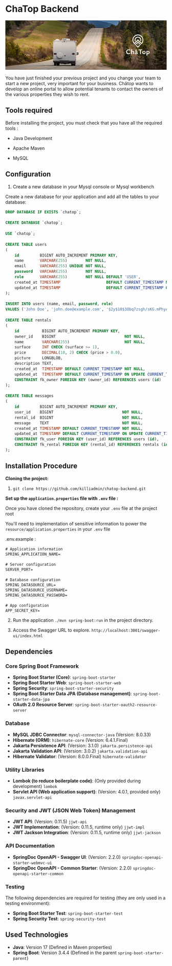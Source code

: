 # ChaTop Backend

![ChaTop Logo](./src/main/resources/img/chatop-banner.png)

You have just finished your previous project and you change your team to start a new project, very important for your business. Châtop wants to develop an online portal to allow potential tenants to contact the owners of the various properties they wish to rent.

## Tools required

Before installing the project, you must check that you have all the required tools :  

- Java Development

- Apache Maven

- MySQL

## Configuration

1. Create a new database in your Mysql console or Mysql workbench

Create a new database for your application and add all the tables to your database:

```sql
DROP DATABASE IF EXISTS `chatop`;

CREATE DATABASE `chatop`;

USE `chatop`;

CREATE TABLE users
(
    id         BIGINT AUTO_INCREMENT PRIMARY KEY,
    name       VARCHAR(255)        NOT NULL,
    email      VARCHAR(255) UNIQUE NOT NULL,
    password   VARCHAR(255)        NOT NULL,
    role       VARCHAR(255)        NOT NULL DEFAULT 'USER',
    created_at TIMESTAMP                    DEFAULT CURRENT_TIMESTAMP NOT NULL,
    updated_at TIMESTAMP                    DEFAULT CURRENT_TIMESTAMP ON UPDATE CURRENT_TIMESTAMP NOT NULL
);

INSERT INTO users (name, email, password, role)
VALUES ('John Doe', 'john.doe@example.com', '$2y$10$3Obq7zsgh/sKG.mPhyAaoOGhv4sYRl6ayS8/ZLnafvJOCYMeKC5.i', 'USER');

CREATE TABLE rentals
(
    id          BIGINT AUTO_INCREMENT PRIMARY KEY,
    owner_id    BIGINT                              NOT NULL,
    name        VARCHAR(255)                        NOT NULL,
    surface     INT CHECK (surface >= 1),
    price       DECIMAL(10, 2) CHECK (price > 0.0),
    picture     LONGBLOB,
    description TEXT,
    created_at  TIMESTAMP DEFAULT CURRENT_TIMESTAMP NOT NULL,
    updated_at  TIMESTAMP DEFAULT CURRENT_TIMESTAMP ON UPDATE CURRENT_TIMESTAMP NOT NULL,
    CONSTRAINT fk_owner FOREIGN KEY (owner_id) REFERENCES users (id)
);

CREATE TABLE messages
(
    id         BIGINT AUTO_INCREMENT PRIMARY KEY,
    user_id    BIGINT                              NOT NULL,
    rental_id  BIGINT                              NOT NULL,
    message    TEXT                                NOT NULL,
    created_at TIMESTAMP DEFAULT CURRENT_TIMESTAMP NOT NULL,
    updated_at TIMESTAMP DEFAULT CURRENT_TIMESTAMP ON UPDATE CURRENT_TIMESTAMP NOT NULL,
    CONSTRAINT fk_user FOREIGN KEY (user_id) REFERENCES users (id),
    CONSTRAINT fk_rental FOREIGN KEY (rental_id) REFERENCES rentals (id)
);
```

## Installation Procedure

**Cloning the project:**

1. `git clone https://github.com/killiadmin/chatop-backend.git`

**Set up the `application.properties` file with `.env` file :**

Once you have cloned the repository, create your `.env` file at the project root

You'll need to implementation of sensitive information to power the `resource/application.properties` in your `.env` file

.env.example : 
```
# Application information
SPRING_APPLICATION_NAME=

# Server configuration
SERVER_PORT=

# Database configuration
SPRING_DATASOURCE_URL=
SPRING_DATASOURCE_USERNAME=
SPRING_DATASOURCE_PASSWORD=

# App configuration
APP_SECRET_KEY=
```

2. Run the application `./mvn spring-boot:run` in the project directory.

3. Access the Swagger URL to explore. `http://localhost:3001/swagger-ui/index.html`

## Dependencies

### Core Spring Boot Framework
- **Spring Boot Starter (Core)**: `spring-boot-starter`
- **Spring Boot Starter Web**: `spring-boot-starter-web`
- **Spring Security**: `spring-boot-starter-security`
- **Spring Boot Starter Data JPA (Database management)**: `spring-boot-starter-data-jpa`
- **OAuth 2.0 Resource Server**: `spring-boot-starter-oauth2-resource-server`

### Database
- **MySQL JDBC Connector**: `mysql-connector-java` (Version: 8.0.33)
- **Hibernate (ORM)**: `hibernate-core` (Version: 6.4.1.Final)
- **Jakarta Persistence API**: (Version: 3.1.0) `jakarta.persistence-api`
- **Jakarta Validation API**: (Version: 3.0.2) `jakarta.validation-api`
- **Hibernate Validator**: (Version: 8.0.0.Final) `hibernate-validator`

### Utility Libraries
- **Lombok (to reduce boilerplate code)**: (Only provided during development) `lombok`
- **Servlet API (Web application support)**: (Version: 4.0.1, provided only) `javax.servlet-api`

### Security and JWT (JSON Web Token) Management
- **JWT API**: (Version: 0.11.5) `jjwt-api`
- **JWT Implementation**: (Version: 0.11.5, runtime only) `jjwt-impl`
- **JWT Jackson Integration**: (Version: 0.11.5, runtime only) `jjwt-jackson`

### API Documentation
- **SpringDoc OpenAPI - Swagger UI**: (Version: 2.2.0) `springdoc-openapi-starter-webmvc-ui`
- **SpringDoc OpenAPI - Common Starter**: (Version: 2.2.0) `springdoc-openapi-starter-common`

### Testing
The following dependencies are required for testing (they are only used in a testing environment):
- **Spring Boot Starter Test**: `spring-boot-starter-test`
- **Spring Security Test**: `spring-security-test`

## Used Technologies
- **Java**: Version 17 (Defined in Maven properties)
- **Spring Boot**: Version 3.4.4 (Defined in the parent `spring-boot-starter-parent`)
